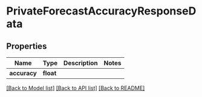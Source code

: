 # PrivateForecastAccuracyResponseData

## Properties
Name | Type | Description | Notes
------------ | ------------- | ------------- | -------------
**accuracy** | **float** |  | 

[[Back to Model list]](../README.md#documentation-for-models) [[Back to API list]](../README.md#documentation-for-api-endpoints) [[Back to README]](../README.md)


